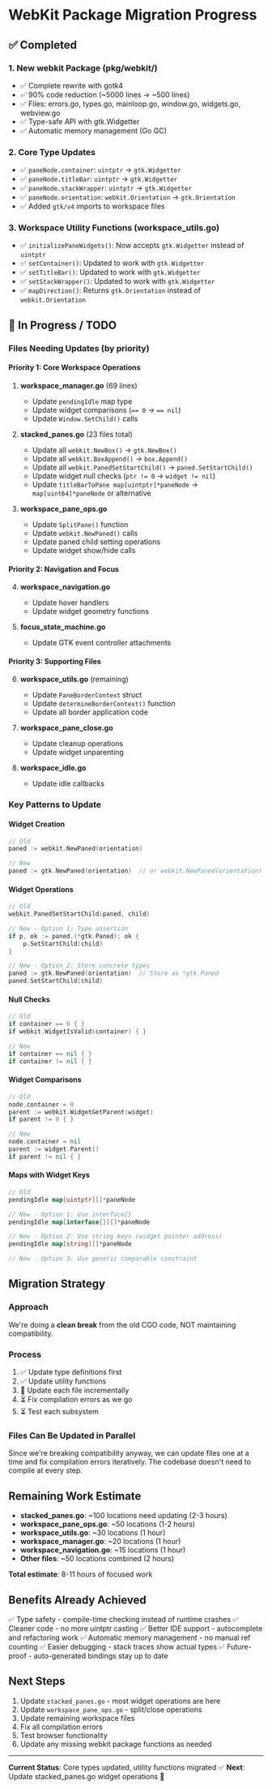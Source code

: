 # WebKit Package Migration Progress

## ✅ Completed

### 1. New webkit Package (pkg/webkit/)
- ✅ Complete rewrite with gotk4
- ✅ 90% code reduction (~5000 lines → ~500 lines)
- ✅ Files: errors.go, types.go, mainloop.go, window.go, widgets.go, webview.go
- ✅ Type-safe API with gtk.Widgetter
- ✅ Automatic memory management (Go GC)

### 2. Core Type Updates
- ✅ `paneNode.container`: `uintptr` → `gtk.Widgetter`
- ✅ `paneNode.titleBar`: `uintptr` → `gtk.Widgetter`
- ✅ `paneNode.stackWrapper`: `uintptr` → `gtk.Widgetter`
- ✅ `paneNode.orientation`: `webkit.Orientation` → `gtk.Orientation`
- ✅ Added `gtk/v4` imports to workspace files

### 3. Workspace Utility Functions (workspace_utils.go)
- ✅ `initializePaneWidgets()`: Now accepts `gtk.Widgetter` instead of `uintptr`
- ✅ `setContainer()`: Updated to work with `gtk.Widgetter`
- ✅ `setTitleBar()`: Updated to work with `gtk.Widgetter`
- ✅ `setStackWrapper()`: Updated to work with `gtk.Widgetter`
- ✅ `mapDirection()`: Returns `gtk.Orientation` instead of `webkit.Orientation`

## 🚧 In Progress / TODO

### Files Needing Updates (by priority)

#### Priority 1: Core Workspace Operations
1. **workspace_manager.go** (69 lines)
   - Update `pendingIdle` map type
   - Update widget comparisons (`== 0` → `== nil`)
   - Update `Window.SetChild()` calls

2. **stacked_panes.go** (23 files total)
   - Update all `webkit.NewBox()` → `gtk.NewBox()`
   - Update all `webkit.BoxAppend()` → `box.Append()`
   - Update all `webkit.PanedSetStartChild()` → `paned.SetStartChild()`
   - Update widget null checks (`ptr != 0` → `widget != nil`)
   - Update `titleBarToPane map[uintptr]*paneNode` → `map[uint64]*paneNode` or alternative

3. **workspace_pane_ops.go**
   - Update `SplitPane()` function
   - Update `webkit.NewPaned()` calls
   - Update paned child setting operations
   - Update widget show/hide calls

#### Priority 2: Navigation and Focus
4. **workspace_navigation.go**
   - Update hover handlers
   - Update widget geometry functions

5. **focus_state_machine.go**
   - Update GTK event controller attachments

#### Priority 3: Supporting Files
6. **workspace_utils.go** (remaining)
   - Update `PaneBorderContext` struct
   - Update `determineBorderContext()` function
   - Update all border application code

7. **workspace_pane_close.go**
   - Update cleanup operations
   - Update widget unparenting

8. **workspace_idle.go**
   - Update idle callbacks

### Key Patterns to Update

#### Widget Creation
```go
// Old
paned := webkit.NewPaned(orientation)

// New
paned := gtk.NewPaned(orientation)  // or webkit.NewPaned(orientation).AsWidget()
```

#### Widget Operations
```go
// Old
webkit.PanedSetStartChild(paned, child)

// New - Option 1: Type assertion
if p, ok := paned.(*gtk.Paned); ok {
    p.SetStartChild(child)
}

// New - Option 2: Store concrete types
paned := gtk.NewPaned(orientation)  // Store as *gtk.Paned
paned.SetStartChild(child)
```

#### Null Checks
```go
// Old
if container == 0 { }
if webkit.WidgetIsValid(container) { }

// New
if container == nil { }
if container != nil { }
```

#### Widget Comparisons
```go
// Old
node.container = 0
parent := webkit.WidgetGetParent(widget)
if parent != 0 { }

// New
node.container = nil
parent := widget.Parent()
if parent != nil { }
```

#### Maps with Widget Keys
```go
// Old
pendingIdle map[uintptr][]*paneNode

// New - Option 1: Use interface{}
pendingIdle map[interface{}][]*paneNode

// New - Option 2: Use string keys (widget pointer address)
pendingIdle map[string][]*paneNode

// New - Option 3: Use generic comparable constraint
```

## Migration Strategy

### Approach
We're doing a **clean break** from the old CGO code, NOT maintaining compatibility.

### Process
1. ✅ Update type definitions first
2. ✅ Update utility functions
3. 🚧 Update each file incrementally
4. ⏳ Fix compilation errors as we go
5. ⏳ Test each subsystem

### Files Can Be Updated in Parallel
Since we're breaking compatibility anyway, we can update files one at a time and fix compilation errors iteratively. The codebase doesn't need to compile at every step.

## Remaining Work Estimate

- **stacked_panes.go**: ~100 locations need updating (2-3 hours)
- **workspace_pane_ops.go**: ~50 locations (1-2 hours)
- **workspace_utils.go**: ~30 locations (1 hour)
- **workspace_manager.go**: ~20 locations (1 hour)
- **workspace_navigation.go**: ~15 locations (1 hour)
- **Other files**: ~50 locations combined (2 hours)

**Total estimate**: 8-11 hours of focused work

## Benefits Already Achieved

✅ Type safety - compile-time checking instead of runtime crashes
✅ Cleaner code - no more uintptr casting
✅ Better IDE support - autocomplete and refactoring work
✅ Automatic memory management - no manual ref counting
✅ Easier debugging - stack traces show actual types
✅ Future-proof - auto-generated bindings stay up to date

## Next Steps

1. Update `stacked_panes.go` - most widget operations are here
2. Update `workspace_pane_ops.go` - split/close operations
3. Update remaining workspace files
4. Fix all compilation errors
5. Test browser functionality
6. Update any missing webkit package functions as needed

---

**Current Status**: Core types updated, utility functions migrated ✅
**Next**: Update stacked_panes.go widget operations 🚧
